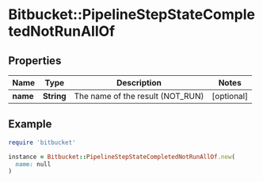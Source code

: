 # Bitbucket::PipelineStepStateCompletedNotRunAllOf

## Properties

| Name | Type | Description | Notes |
| ---- | ---- | ----------- | ----- |
| **name** | **String** | The name of the result (NOT_RUN) | [optional] |

## Example

```ruby
require 'bitbucket'

instance = Bitbucket::PipelineStepStateCompletedNotRunAllOf.new(
  name: null
)
```

